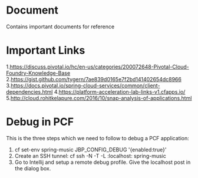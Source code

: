 # Document
Contains important documents for reference

# Important Links
1.https://discuss.pivotal.io/hc/en-us/categories/200072648-Pivotal-Cloud-Foundry-Knowledge-Base
2.https://gist.github.com/tygern/7ae839d0165e7f2bd141402654dc8966
3.https://docs.pivotal.io/spring-cloud-services/common/client-dependencies.html
4.https://platform-acceleration-lab-links-v1.cfapps.io/
5.http://cloud.rohitkelapure.com/2016/10/snap-analysis-of-applications.html

# Debug in PCF
This is the three steps which we need to follow to debug a PCF application:
1) cf set-env spring-music JBP_CONFIG_DEBUG '{enabled:true}'
2) Create an SSH tunnel: cf ssh -N -T -L <localport>:localhost:<remote port> spring-music
3) Go to Intellij and setup a remote debug profile. Give the localhost post in the dialog box.

